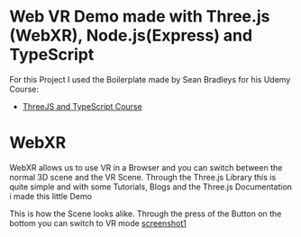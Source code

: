 # Web VR Demo made with Three.js (WebXR), Node.js(Express) and TypeScript

For this Project I used the Boilerplate made by Sean Bradleys for his Udemy Course: 
* [ThreeJS and TypeScript Course](https://www.udemy.com/course/threejs-tutorials/?referralCode=4C7E1DE91C3E42F69D0F)


# WebXR

WebXR allows us to use VR in a Browser and you can switch between the normal 3D scene and the VR Scene. Through the Three.js Library this is quite simple and with some Tutorials, Blogs and the Three.js Documentation i made this little Demo

This is how the Scene looks alike. Through the press of the Button on the bottom you can switch to VR mode
[screenshot1](https://raw.githubusercontent.com/QuekZ/WebVR_Test/main/src/client/screenshots/screenshot1.PNG)
